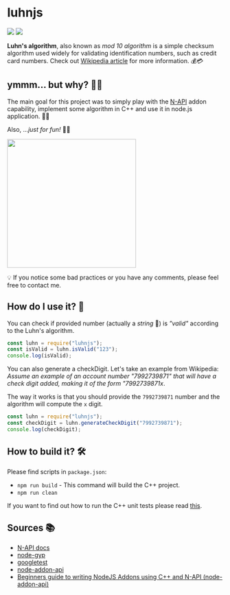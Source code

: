 # luhnjs

![](https://github.com/pniewiejski/luhnjs/workflows/Node%20CI/badge.svg)
![](https://github.com/pniewiejski/luhnjs/workflows/C++%20unit/badge.svg)

**Luhn's algorithm**, also known as _mod 10 algorithm_ is a simple checksum
algorithm used widely for validating identification numbers, such as credit card
numbers. Check out
[Wikipedia article](https://en.wikipedia.org/wiki/Luhn_algorithm) for more
information. 💰💳

## ymmm... but why? 💁‍♂️

The main goal for this project was to simply play with the
[N-API](https://nodejs.org/dist/latest-v12.x/docs/api/n-api.html#n_api_n_api)
addon capability, implement some algorithm in C++ and use it in node.js
application. 👨‍💻

Also, ..._just for fun!_ 🤷‍♂️

<p><img src="https://media3.giphy.com/media/xT1XH0FX2Mo4AVrPFe/giphy.gif?cid=790b761111d73b97e327f8b03deaa5ca36b30de275d15226&rid=giphy.gif" width="300"><p/>

💡 If you notice some bad practices or you have any comments, please feel free
to contact me.

## How do I use it? 🤔

You can check if provided number (actually a _string_ 🤫) is _"valid"_ according
to the Luhn's algorithm.

```js
const luhn = require("luhnjs");
const isValid = luhn.isValid("123");
console.log(isValid);
```

You can also generate a checkDigit. Let's take an example from Wikipedia:
_Assume an example of an account number "7992739871" that will have a check
digit added, making it of the form "7992739871x_.

The way it works is that you should provide the `7992739871` number and the
algorithm will compute the `x` digit.

```js
const luhn = require("luhnjs");
const checkDigit = luhn.generateCheckDigit("7992739871");
console.log(checkDigit);
```

## How to build it? 🛠️

Please find scripts in `package.json`:

-   `npm run build` - This command will build the C++ project.
-   `npm run clean`

If you want to find out how to run the C++ unit tests please read
[this](./luhncpp/README.md).

## Sources 📚

-   [N-API docs](https://nodejs.github.io/node-addon-api/index.html)
-   [node-gyp](https://github.com/nodejs/node-gyp)
-   [googletest](https://github.com/google/googletest)
-   [node-addon-api](https://github.com/nodejs/node-addon-api)
-   [Beginners guide to writing NodeJS Addons using C++ and N-API (node-addon-api)](https://medium.com/@atulanand94/beginners-guide-to-writing-nodejs-addons-using-c-and-n-api-node-addon-api-9b3b718a9a7f)

